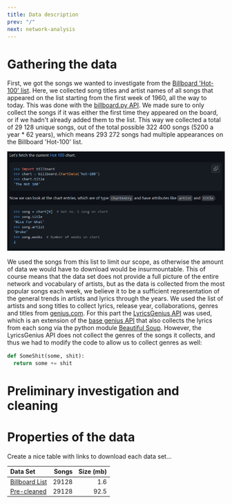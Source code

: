 ```yaml
---
title: Data description
prev: "/"
next: network-analysis
---
```


# Gathering the data
First, we got the songs we wanted to investigate from the [Billboard 'Hot-100' list](https://www.billboard.com/charts/hot-100/). Here, we collected song titles and artist names of all songs that appeared on the list starting from the first week of 1960, all the way to today. This was done with the [billboard.py API](https://github.com/guoguo12/billboard-charts). We made sure to only collect the songs if it was either the first time they appeared on the board, or if we hadn't already added them to the list. This way we collected a total of 29 128 unique songs, out of the total possible 322 400 songs (5200 a year * 62 years), which means 293 272 songs had multiple appearances on the Billboard 'Hot-100' list.

![](/images/billboard_py.png)

We used the songs from this list to limit our scope, as otherwise the amount of data we would have to download would be insurmountable. This of course means that the data set does not provide a full picture of the entire network and vocabulary of artists, but as the data is collected from the most popular songs each week, we believe it to be a sufficient representation of the general trends in artists and lyrics through the years. We used the list of artists and song titles to collect lyrics, release year, collaborations, genres and titles from [genius.com](https://genius.com/Rick-astley-never-gonna-give-you-up-lyrics). For this part the [LyricsGenius API](https://lyricsgenius.readthedocs.io/en/master/) was used, which is an extension of the [base genius API](https://docs.genius.com/) that also collects the lyrics from each song via the python module [Beautiful Soup](https://www.crummy.com/software/BeautifulSoup/). However, the LyricsGenius API does not collect the genres of the songs it collects, and thus we had to modify the code to allow us to collect genres as well:

```Python
def SomeShit(some, shit):
  return some += shit
````



# Preliminary investigation and cleaning



# Properties of the data

Create a nice table with links to download each data set...

|      Data Set     | Songs | Size (mb) |
|:------------------|------:|----------:|
|[Billboard List](#)| 29128 | 1.6       |
|[Pre-cleaned](#)   | 29128 | 92.5      |




